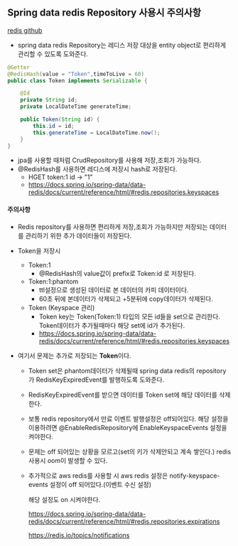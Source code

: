 ## Spring data redis Repository 사용시 주의사항

[redis github](https://github.com/chldbtjd2272/blog-code/tree/master/redis-note)

- spring data redis Repository는 레디스 저장 대상을 entity object로 편리하게 관리할 수 있도록 도와준다.

```java
@Getter
@RedisHash(value = "Token",timeToLive = 60)
public class Token implements Serializable {

    @Id
    private String id;
    private LocalDateTime generateTime;

    public Token(String id) {
        this.id = id;
        this.generateTime = LocalDateTime.now();
    }
}

```

- jpa를 사용할 때처럼 CrudRepository를 사용해 저장,조회가 가능하다.
- @RedisHash를 사용하면 레디스에 저장시 hash로 저장된다.
  - HGET token:1 id -> "1"
  - https://docs.spring.io/spring-data/data-redis/docs/current/reference/html/#redis.repositories.keyspaces

#### 주의사항

- Redis repository를 사용하면 편리하게 저장,조회가 가능하지만 저장되는 데이터를 관리하기 위한 추가 데이터들이 저장된다.

- Token을 저장시 

  - Token:1 
    - @RedisHash의 value값이 prefix로 Token:id 로 저장된다.
  - Token:1:phantom
    - ttl설정으로 생성된 데이터로 본 데이터의 카피 데이터이다.
    - 60초 뒤에 본데이터가 삭제되고 +5분뒤에 copy데이터가 삭제된다.
  - Token (Keyspace 관리)
    - Token key는 Token(Token:1) 타입의 모든 id들을 set으로 관리한다. Token데이터가 추가될때마다 해당 set에 id가 추가된다.
    - https://docs.spring.io/spring-data/data-redis/docs/current/reference/html/#redis.repositories.keyspaces

- 여기서 문제는 추가로 저장되는 **Token**이다.

  - Token set은 phantom데이터가 삭제될때 spring data redis의 repository가 RedisKeyExpiredEvent를  발행하도록 도와준다.

  - RedisKeyExpiredEvent를 받으면 데이터를 Token set에 해당 데이터를 삭제한다.

  - 보통 redis repository에서 만료 이벤트 발행설정은 off되어있다. 해당 설정을 이용하려면 @EnableRedisRepository에 EnableKeyspaceEvents 설정을 켜야한다.

  - 문제는 off 되어있는 상황을 모르고(set의 키가 삭제안되고 계속 쌓인다.) redis사용시 oom이 발생할 수 있다.

  - 추가적으로 aws redis를 사용할 시 aws redis 설정은 notify-keyspace-events 설정이 off 되어있다.(이벤트 수신 설정)

    해당 설정도 on 시켜야한다.


    https://docs.spring.io/spring-data/data-redis/docs/current/reference/html/#redis.repositories.expirations

    https://redis.io/topics/notifications

    

